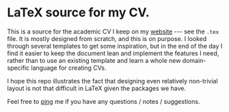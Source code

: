 # LaTeX source for my CV.

This is a source for the academic CV I keep on my
[website](https://www.bochkarev.io) --- see the `.tex` file. It is mostly
designed from scratch, and this is on purpose. I looked through several
templates to get some inspiration, but in the end of the day I find it easier to
keep the document lean and implement the features I need, rather than to use an
existing template and learn a whole new domain-specific language for creating CVs.

I hope this repo illustrates the fact that designing even relatively non-trivial
layout is not that difficult in LaTeX given the packages we have.

Feel free to [ping](https://www.bochkarev.io/contact) me if you have any questions / notes / suggestions.
